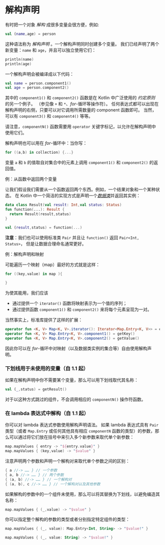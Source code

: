# 解构声明



有时把一个对象 *解构* 成很多变量会很方便，例如:

``` kotlin
val (name,age) = person
```

这种语法称为 *解构声明* 。一个解构声明同时创建多个变量。 我们已经声明了两个新变量：`name` 和 `age`，并且可以独立使用它们：

``` kotlin
println(name)
println(age)
```

一个解构声明会被编译成以下代码：

``` kotlin
val name = person.component1()
val age = person.component2()
```

其中的 `component1()` 和 `component2()` 函数是在 Kotlin 中广泛使用的 *约定原则* 的另一个例子。 （参见像 `+` 和 `*`、*for*-循环等操作符）。 任何表达式都可以出现在解构声明的右侧，只要可以对它调用所需数量的 component 函数即可。 当然，可以有 `component3()` 和 `component4()` 等等。

请注意，`componentN()` 函数需要用 `operator` 关键字标记，以允许在解构声明中使用它们。

解构声明也可以用在 *for*-循环中：当你写：

``` kotlin
for ((a,b) in collection) {...}
```

变量 `a` 和 `b` 的值取自对集合中的元素上调用 `component1()` 和 `component2()` 的返回值。



例：从函数中返回两个变量

让我们假设我们需要从一个函数返回两个东西。例如，一个结果对象和一个某种状态。 在 Kotlin 中一个简洁的实现方式是声明一个[*数据类*](https://www.kotlincn.net/docs/reference/data-classes.html)并返回其实例：

``` kotlin
data class Result(val result: Int,val status: Status)
fun function(...): Result {
  return Result(result,status)
}

val (result,status) = function(...)
```

**注意**：我们也可以使用标准类 `Pair` 并且让 `function()` 返回 `Pair<Int, Status>`， 但是让数据合理命名通常更好。



例：解构声明和映射

可能遍历一个映射（map）最好的方式就是这样：

``` kotlin
for ((key,value) in map ){
  
} 
```

为使其能用，我们应该

* 通过提供一个 `iterator()` 函数将映射表示为一个值的序列；
* 通过提供函数 `component1()` 和 `component2()` 来将每个元素呈现为一对。

当然事实上，标准库提供了这样的扩展：

``` kotlin
operator fun <K, V> Map<K, V>.iterator(): Iterator<Map.Entry<K, V>> = entrySet().iterator()
operator fun <K, V> Map.Entry<K, V>.component1() = getKey()
operator fun <K, V> Map.Entry<K, V>.component2() = getValue()
```

因此你可以在 *for*-循环中对映射（以及数据类实例的集合等）自由使用解构声明。



### 下划线用于未使用的变量（自 1.1 起）

如果在解构声明中你不需要某个变量，那么可以用下划线取代其名称：

``` kotlin
val (_,status) = getResult()
```

对于以这种方式跳过的组件，不会调用相应的 `componentN()` 操作符函数。



### 在 lambda 表达式中解构（自 1.1 起）

你可以对 lambda 表达式参数使用解构声明语法。 如果 lambda 表达式具有 `Pair` 类型（或者 `Map.Entry` 或任何其他具有相应 `componentN` 函数的类型）的参数，那么可以通过将它们放在括号中来引入多个新参数来取代单个新参数：

``` kotlin
map.mapValues { entry -> "${entry.value}" }
map.mapValues { (key,value) -> "$value" }
```

注意声明两个参数和声明一个解构对来取代单个参数之间的区别：

``` kotlin
{ a //-> …… } // 一个参数
{ a, b //-> …… } // 两个参数
{ (a, b) //-> …… } // 一个解构对
{ (a, b), c //-> …… } // 一个解构对以及其他参数
```

如果解构的参数中的一个组件未使用，那么可以将其替换为下划线，以避免编造其名称：

``` kotlin
map.mapValues { (_,value) -> "$value" }
```

你可以指定整个解构的参数的类型或者分别指定特定组件的类型：

``` kotlin
map.mapValues { (_, value): Map.Entry<Int, String> -> "$value!" }

map.mapValues { (_, value: String) -> "$value!" }
```

